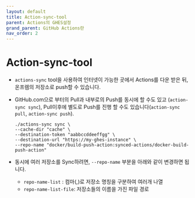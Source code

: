 ```yaml
---
layout: default
title: Action-sync-tool
parent: Actions의 GHES설정
grand_parent: GitHub Actions란
nav_order: 2
---
```



# Action-sync-tool

 - `actions-sync` tool을 사용하여 인터넷이 가능한 곳에서 Actions를 다운 받은 뒤, 온프렘의 저장소로 push할 수 있습니다. 
 - GitHub.com으로 부터의 Pull과 내부로의 Push를 동시에 할 수도 있고 (`action-sync sync`), Pull이후에 별도로 Push를 진행 할 수도 있습니다(`action-sync pull`, `action-sync push`). 
 
   ```
   ./actions-sync sync \
   --cache-dir "cache" \
   --destination-token "aabbccddeeffgg" \
   --destination-url "https://my-ghes-instance" \
   --repo-name "docker/build-push-action:synced-actions/docker-build-push-action"  
   ``` 
 
  - 동시에 여러 저장소를 Sync하려면, `--repo-name` 부분을 아래와 같이 변경하면 됩니다. 
    - `repo-name-list` : 컴마(,)로 저장소 명칭을 구분하여 여러개 나열
    - `repo-name-list-file`: 저장소들의 이름을 가진 파일 경로
  
